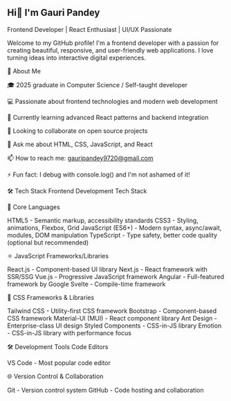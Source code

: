 ## Hi👋 I'm Gauri Pandey
Frontend Developer | React Enthusiast | UI/UX Passionate

Welcome to my GitHub profile! I'm a frontend developer with a passion for creating beautiful, responsive, and user-friendly web applications. I love turning ideas into interactive digital experiences.

🚀 About Me

🎓 2025 graduate in Computer Science / Self-taught developer

💻 Passionate about frontend technologies and modern web development

🌱 Currently learning advanced React patterns and backend integration

👯 Looking to collaborate on open source projects

💬 Ask me about HTML, CSS, JavaScript, and React

📫 How to reach me: gauripandey9720@gmail.com

⚡ Fun fact: I debug with console.log() and I'm not ashamed of it!

🛠️ Tech Stack
 Frontend Development Tech Stack
 
🎯 Core Languages

HTML5 - Semantic markup, accessibility standards
CSS3 - Styling, animations, Flexbox, Grid
JavaScript (ES6+) - Modern syntax, async/await, modules, DOM manipulation
TypeScript - Type safety, better code quality (optional but recommended)

⚛️ JavaScript Frameworks/Libraries

React.js - Component-based UI library
Next.js - React framework with SSR/SSG
Vue.js - Progressive JavaScript framework
Angular - Full-featured framework by Google
Svelte - Compile-time framework

🎨 CSS Frameworks & Libraries

Tailwind CSS - Utility-first CSS framework
Bootstrap - Component-based CSS framework
Material-UI (MUI) - React component library
Ant Design - Enterprise-class UI design
Styled Components - CSS-in-JS library
Emotion - CSS-in-JS library with performance focus

🛠️ Development Tools
Code Editors

VS Code - Most popular code editor

🌐 Version Control & Collaboration

Git - Version control system
GitHub - Code hosting and collaboration
<!--
-->
